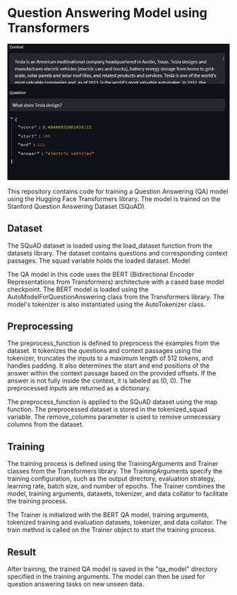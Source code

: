 # Question Answering Model using Transformers

![alt text](qa_model_image.png)

This repository contains code for training a Question Answering (QA) model using the Hugging Face Transformers library. The model is trained on the Stanford Question Answering Dataset (SQuAD).

## Dataset

The SQuAD dataset is loaded using the load_dataset function from the datasets library. The dataset contains questions and corresponding context passages. The squad variable holds the loaded dataset.
Model

The QA model in this code uses the BERT (Bidirectional Encoder Representations from Transformers) architecture with a cased base model checkpoint. The BERT model is loaded using the AutoModelForQuestionAnswering class from the Transformers library. The model's tokenizer is also instantiated using the AutoTokenizer class.

## Preprocessing

The preprocess_function is defined to preprocess the examples from the dataset. It tokenizes the questions and context passages using the tokenizer, truncates the inputs to a maximum length of 512 tokens, and handles padding. It also determines the start and end positions of the answer within the context passage based on the provided offsets. If the answer is not fully inside the context, it is labeled as (0, 0). The preprocessed inputs are returned as a dictionary.

The preprocess_function is applied to the SQuAD dataset using the map function. The preprocessed dataset is stored in the tokenized_squad variable. The remove_columns parameter is used to remove unnecessary columns from the dataset.

## Training

The training process is defined using the TrainingArguments and Trainer classes from the Transformers library. The TrainingArguments specify the training configuration, such as the output directory, evaluation strategy, learning rate, batch size, and number of epochs. The Trainer combines the model, training arguments, datasets, tokenizer, and data collator to facilitate the training process.

The Trainer is initialized with the BERT QA model, training arguments, tokenized training and evaluation datasets, tokenizer, and data collator. The train method is called on the Trainer object to start the training process.

## Result

After training, the trained QA model is saved in the "qa_model" directory specified in the training arguments. The model can then be used for question answering tasks on new unseen data.
